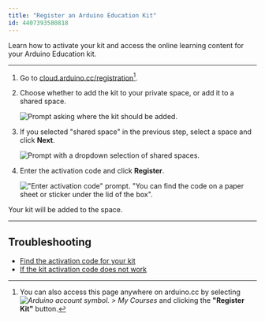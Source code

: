 ```yaml
---
title: "Register an Arduino Education Kit"
id: 4407393580818
---
```


Learn how to activate your kit and access the online learning content for your Arduino Education kit.

---

1. Go to [cloud.arduino.cc/registration](https://cloud.arduino.cc/registration)[^1].

   >

2. Choose whether to add the kit to your private space, or add it to a shared space.

   ![Prompt asking where the kit should be added.](img/register-kit-where-add.png)

3. If you selected "shared space" in the previous step, select a space and click **Next**.

   ![Prompt with a dropdown selection of shared spaces.](img/register-kit-which-space.png)

4. Enter the activation code and click **Register**.

   !["Enter activation code" prompt. "You can find the code on a paper sheet or sticker under the lid of the box".](img/register-kit-activation-code.png)

Your kit will be added to the space.

---

## Troubleshooting

* [Find the activation code for your kit](https://support.arduino.cc/hc/en-us/articles/4402999992850-Where-is-the-activation-code-for-my-kit-)
* [If the kit activation code does not work](https://support.arduino.cc/hc/en-us/articles/360017549580-If-the-kit-activation-code-does-not-work)

[^1]: You can also access this page anywhere on arduino.cc by selecting _![Arduino account symbol.](img/symbol_profile.png) > My Courses_ and clicking the **"Register Kit"** button.
